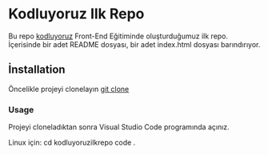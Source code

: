 # Kodluyoruz Ilk Repo

Bu repo [kodluyoruz](https://kodluyoruz.org) Front-End Eğitiminde oluşturduğumuz ilk repo. İçerisinde bir adet README dosyası, bir adet index.html dosyası barındırıyor.

## İnstallation

Öncelikle projeyi clonelayın 
[git clone](https://github.com/smtyzc/kodluyoruzilkrepo.git)

### Usage

Projeyi cloneladıktan sonra Visual Studio Code programında açınız.

Linux için:
cd kodluyoruzilkrepo
code .
